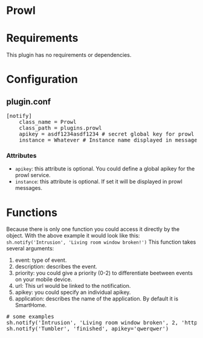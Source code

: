 # Prowl

Requirements
============
This plugin has no requirements or dependencies.

Configuration
=============

plugin.conf
-----------
<pre>[notify]
    class_name = Prowl
    class_path = plugins.prowl
    apikey = asdf1234asdf1234 # secret global key for prowl
    instance = Whatever # Instance name displayed in messages
</pre>

### Attributes
   * `apikey`: this attribute is optional. You could define a global apikey for the prowl service.
   * `instance`: this attribute is optional. If set it will be displayed in prowl messages.

Functions
=========
Because there is only one function you could access it directly by the object. With the above example it would look like this: `sh.notify('Intrusion', 'Living room window broken!')`
This function takes several arguments:

 1. event: type of event.
 2. description: describes the event.
 3. priority: you could give a priority (0-2) to differentiate beetween events on your mobile device.
 4. url: This url would be linked to the notification.
 5. apikey: you could specify an individual apikey.
 6. application: describes the name of the application. By default it is SmartHome.

<pre># some examples
sh.notify('Intrusion', 'Living room window broken', 2, 'http://yourvisu.com/')
sh.notify('Tumbler', 'finished', apikey='qwerqwer')
</pre>
